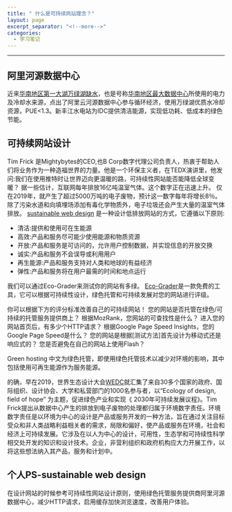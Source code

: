 ```yaml
---
title: " 什么是可持续网站理念？"
layout: page
excerpt_separator: "<!--more-->"
categories:
  - 学习笔记
---
```

> 

<!--more-->


---
## 阿里河源数据中心 ##
近来[华南地区第一大湖万绿湖缺水](https://www.163.com/dy/article/G9S59HBE0517P5DB.html)，也是号称[华南地区最大数据中心](https://www.aliyun.com/activity/daily/heyuanregion)所使用的电力及冷却水来源，点出了阿里云河源数据中心参与循环经济，使用万绿湖优质水冷却资源，PUE<1.3。新丰江水电站为IDC提供清洁能源，实现低功耗、低成本的绿色节能。

## 可持续网站设计 ##
Tim Frick 是Mightybytes的CEO,也B Corp数字代理公司负责人，热衷于帮助人们将业务作为一种造福世界的力量。他是一个环保主义者，在TEDX演讲里，他发问:我们在使用推特时让世界迈向更温暖的路，可持续性网站能否能降低全球变暖？
据一些估计，互联网每年排放16亿吨温室气体。这个数字正在迅速上升。
仅在2019年，就产生了超过5000万吨的电子废物，预计这一数字每年将增长8％。除了污染水道和向填埋场添加有毒化学物质外，电子垃圾还会产生大量的温室气体排放。
[sustainable web design](https://www.mightybytes.com/blog/sustainable-web-design/) 是一种设计低排放网站的方式，它遵循以下原则:
- 清洁:提供和使用可在生能源
- 高效:产品和服务尽可能少使用能源和物质资源
- 开放:产品和服务是可访问的，允许用户控制数据，并实现信息的开放交换
- 诚实:产品和服务不会误导或利用用户
- 再生能源:产品和服务支持对人类和地球的有益经济
- 弹性:产品和服务将在用户最需的时间和地点运行

我们可以通过Eco-Grader来测试你的网站有多绿。
[Eco-Grader](https://www.ecograder.com/)是一款免费的工具，它可以根据可持续性设计，绿色托管和可持续发展对您的网站进行评级。

你可以根据下方的评分标准改善自己的可持续网站！
您的网站是否托管在绿色/可持续的托管服务提供商上？
根据MozRank，您网站的可查找性是什么？
进入您的网站首页后，有多少个HTTP请求？
根据Google Page Speed Insights，您的Google Page Speed是什么？
您的网站是根据[测试方法]首先设计为移动式还是响应式的？
您是否避免在自己的网站上使用Flash？

Green hosting 中文为绿色托管，即使用绿色托管技术以减少对环境的影响，其中包括使用可再生能源作为服务能源。


的确，早在2019，世界生态设计大会[WEDC](https://www.unido.org/news/eco-design-promotes-inclusive-sustainable-industrial-development)就汇集了来自30多个国家的政府、国际组织、设计协会、大学和私营部门的1000名参与者，以“Ecology of design, field of hope” 为主题，促进绿色产业和实现《 2030年可持续发展议程》。Tim Frick提出从数据中心产生的排放到电子废物的处理都归属于环境数字责任。环境数字责任是以环境为中心的设计是产品或服务开发的一种方法，旨在通过关注目标受众和非人类战略利益相关者的需求，局限和偏好，使产品或服务在环境，社会和经济上可持续发展。它涉及在以人为中心的设计，可用性，生态学和可持续性科学相交处开发的知识和设计技术。企业，非营利组织和政府机构应大力开展工作，以将这些想法纳入其产品，服务和计划中。



## 个人PS-sustainable web design ##
在设计网站的时候参考可持续性网站设计原则，使用绿色托管服务提供商阿里河源数据中心，减少HTTP请求，启用缓存加快浏览速度，改善用户体验。